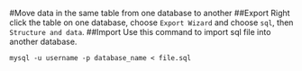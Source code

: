 #Move data in the same table from one database to another
##Export
Right click the table on one database, choose `Export Wizard` and choose `sql`, then `Structure and data`.
##Import
Use this command to import sql file into another database.
```
mysql -u username -p database_name < file.sql
```